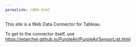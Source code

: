 ```yaml
---
permalink: /404.html
---
```

This site is a Web Data Connector for Tableau.

To get to the connector itself, use https://jetarcher.github.io/PurpleAir/PurpleAirSensorList.html

